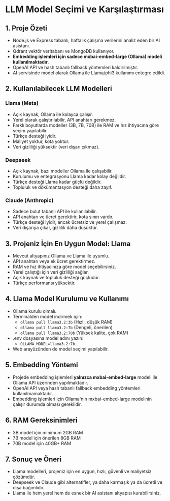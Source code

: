 # LLM Model Seçimi ve Karşılaştırması

## 1. Proje Özeti

-   Node.js ve Express tabanlı, haftalık çalışma verilerini analiz eden bir AI asistanı.
-   Qdrant vektör veritabanı ve MongoDB kullanıyor.
-   **Embedding işlemleri için sadece mxbai-embed-large (Ollama) modeli kullanılmaktadır.**
-   OpenAI API ve hash tabanlı fallback yöntemleri kaldırılmıştır.
-   AI servisinde model olarak Ollama ile Llama/phi3 kullanımı entegre edildi.

## 2. Kullanılabilecek LLM Modelleri

### Llama (Meta)

-   Açık kaynak, Ollama ile kolayca çalışır.
-   Yerel olarak çalıştırılabilir, API anahtarı gerekmez.
-   Farklı boyutlarda modeller (3B, 7B, 70B) ile RAM ve hız ihtiyacına göre seçim yapılabilir.
-   Türkçe desteği iyidir.
-   Maliyet yoktur, kota yoktur.
-   Veri gizliliği yüksektir (veri dışarı çıkmaz).

### Deepseek

-   Açık kaynak, bazı modeller Ollama ile çalışabilir.
-   Kurulumu ve entegrasyonu Llama kadar kolay değildir.
-   Türkçe desteği Llama kadar güçlü değildir.
-   Topluluk ve dökümantasyon desteği daha zayıf.

### Claude (Anthropic)

-   Sadece bulut tabanlı API ile kullanılabilir.
-   API anahtarı ve ücret gerektirir, kota sınırı vardır.
-   Türkçe desteği iyidir, ancak ücretsiz ve yerel çalışmaz.
-   Veri dışarıya çıkar, gizlilik daha düşüktür.

## 3. Projeniz İçin En Uygun Model: Llama

-   Mevcut altyapınız Ollama ve Llama ile uyumlu.
-   API anahtarı veya ek ücret gerektirmez.
-   RAM ve hız ihtiyacınıza göre model seçebilirsiniz.
-   Yerel çalıştığı için veri gizliliği sağlar.
-   Açık kaynak ve topluluk desteği güçlüdür.
-   Türkçe performansı yüksektir.

## 4. Llama Model Kurulumu ve Kullanımı

-   Ollama kurulu olmalı.
-   Terminalden model indirmek için:
    -   `ollama pull llama3.2:3b` (Hızlı, düşük RAM)
    -   `ollama pull llama3.2:7b` (Dengeli, önerilen)
    -   `ollama pull llama3.2:70b` (Yüksek kalite, çok RAM)
-   .env dosyasına model adını yazın:
    -   `OLLAMA_MODEL=llama3.2:7b`
-   Web arayüzünden de model seçimi yapılabilir.

## 5. Embedding Yöntemi

-   Projede embedding işlemleri **yalnızca mxbai-embed-large** modeli ile Ollama API üzerinden yapılmaktadır.
-   OpenAI API veya hash tabanlı fallback embedding yöntemleri kullanılmamaktadır.
-   Embedding işlemleri için Ollama'nın mxbai-embed-large modelinin çalışır durumda olması gereklidir.

## 6. RAM Gereksinimleri

-   3B model için minimum 2GB RAM
-   7B model için önerilen 8GB RAM
-   70B model için 40GB+ RAM

## 7. Sonuç ve Öneri

-   Llama modelleri, projeniz için en uygun, hızlı, güvenli ve maliyetsiz çözümdür.
-   Deepseek ve Claude gibi alternatifler, ya daha karmaşık ya da ücretli ve dışa bağımlıdır.
-   Llama ile hem yerel hem de esnek bir AI asistanı altyapısı kurabilirsiniz.

